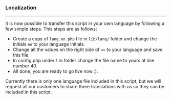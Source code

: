 ### Localization

---

It is now possible to transfer this script in your own language by following a few simple steps. This steps are as follows:

- Create a copy of `lang.en.php` file in `lib/lang/` folder and change the initials `en` to your language initials.
- Change all the values on the right side of `=>` to your language and save this file.
- In config.php under `lib` folder change the file name to yours at line number 40.
- All done, you are ready to go live now :).
              
Currently there is only one language file included in this script, but we will request all our customers to share there translations with us so they can be included in this script.